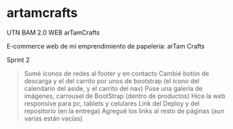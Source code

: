 # artamcrafts
UTN BAM 2.0 WEB arTamCrafts

E-commerce web de mi emprendimiento de papelería: arTam Crafts

Sprint 2
> Sumé íconos de redes al footer y en contacto
> Cambié botón de descarga y el del carrito por unos de bootstrap (el ícono del calendario del aside, y el carrito del nav)
> Puse una galería de imágenes, carrousel de BootStrap (dentro de productos)
> Hice la web responsive para pc, tablets y celulares
> Link del Deploy y del repositorio (en la entrega)
> Agregué los links al resto de páginas (aun varias están vacías)
